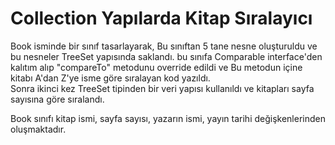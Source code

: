 # Collection Yapılarda Kitap Sıralayıcı
Book isminde bir sınıf tasarlayarak,
Bu sınıftan 5 tane nesne oluşturuldu ve bu nesneler TreeSet yapısında saklandı. 
bu sınıfa Comparable interface'den kalıtım alıp "compareTo" metodunu override edildi ve Bu metodun içine kitabı A'dan Z'ye isme göre sıralayan kod yazıldı.  
Sonra ikinci kez TreeSet tipinden bir veri yapısı kullanıldı ve kitapları sayfa sayısına göre sıralandı.

Book sınıfı kitap ismi, sayfa sayısı, yazarın ismi, yayın tarihi değişkenlerinden oluşmaktadır.
